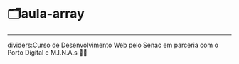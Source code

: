 # :card_index_dividers:aula-array
*******************************
dividers:Curso de Desenvolvimento Web pelo Senac em parceria com o Porto Digital e M.I.N.A.s 👩‍💻
